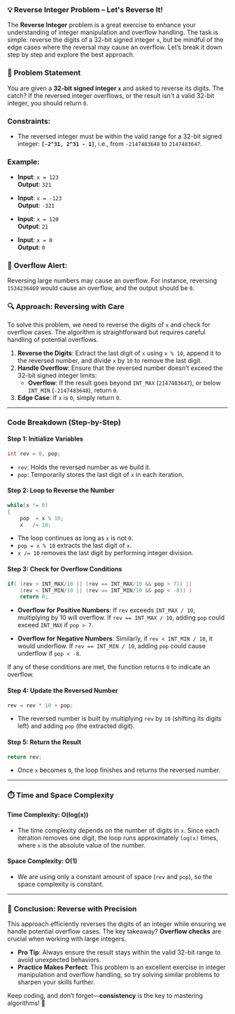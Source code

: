 ### 💡 **Reverse Integer Problem** – Let's Reverse It!

The **Reverse Integer** problem is a great exercise to enhance your understanding of integer manipulation and overflow handling. The task is simple: reverse the digits of a 32-bit signed integer `x`, but be mindful of the edge cases where the reversal may cause an overflow. Let’s break it down step by step and explore the best approach.

### 📝 **Problem Statement**

You are given a **32-bit signed integer `x`** and asked to reverse its digits. The catch? If the reversed integer overflows, or the result isn't a valid 32-bit integer, you should return `0`.

### **Constraints**:
- The reversed integer must be within the valid range for a 32-bit signed integer: **`[-2^31, 2^31 - 1]`**, i.e., from `-2147483648` to `2147483647`.

### Example:
- **Input**: `x = 123`  
  **Output**: `321`

- **Input**: `x = -123`  
  **Output**: `-321`

- **Input**: `x = 120`  
  **Output**: `21`

- **Input**: `x = 0`  
  **Output**: `0`

### 🚨 **Overflow Alert**:  
Reversing large numbers may cause an overflow. For instance, reversing `1534236469` would cause an overflow, and the output should be `0`.

### 🔍 **Approach: Reversing with Care**

To solve this problem, we need to reverse the digits of `x` and check for overflow cases. The algorithm is straightforward but requires careful handling of potential overflows.

1. **Reverse the Digits**: Extract the last digit of `x` using `x % 10`, append it to the reversed number, and divide `x` by `10` to remove the last digit.
2. **Handle Overflow**: Ensure that the reversed number doesn’t exceed the 32-bit signed integer limits:
   - **Overflow**: If the result goes beyond `INT_MAX` (`2147483647`), or below `INT_MIN` (`-2147483648`), return `0`.
3. **Edge Case**: If `x` is `0`, simply return `0`.

---

### **Code Breakdown (Step-by-Step)**

#### Step 1: Initialize Variables

```cpp
int rev = 0, pop;
```

- `rev`: Holds the reversed number as we build it.
- `pop`: Temporarily stores the last digit of `x` in each iteration.

#### Step 2: Loop to Reverse the Number

```cpp
while(x != 0)
{
    pop  = x % 10;
    x   /= 10;
```

- The loop continues as long as `x` is not `0`.
- `pop = x % 10` extracts the last digit of `x`.
- `x /= 10` removes the last digit by performing integer division.

#### Step 3: Check for Overflow Conditions

```cpp
if( (rev > INT_MAX/10 || (rev == INT_MAX/10 && pop > 7)) || 
    (rev < INT_MIN/10 || (rev == INT_MIN/10 && pop < -8)) )
    return 0;
```

- **Overflow for Positive Numbers**: If `rev` exceeds `INT_MAX / 10`, multiplying by 10 will overflow. If `rev == INT_MAX / 10`, adding `pop` could exceed `INT_MAX` if `pop > 7`.
  
- **Overflow for Negative Numbers**: Similarly, if `rev < INT_MIN / 10`, it would underflow. If `rev == INT_MIN / 10`, adding `pop` could cause underflow if `pop < -8`.

If any of these conditions are met, the function returns `0` to indicate an overflow.

#### Step 4: Update the Reversed Number

```cpp
rev = rev * 10 + pop;
```

- The reversed number is built by multiplying `rev` by `10` (shifting its digits left) and adding `pop` (the extracted digit).

#### Step 5: Return the Result

```cpp
return rev;
```

- Once `x` becomes `0`, the loop finishes and returns the reversed number.

---

### ⏱️ **Time and Space Complexity**

#### Time Complexity: **O(log(x))**
- The time complexity depends on the number of digits in `x`. Since each iteration removes one digit, the loop runs approximately `log(x)` times, where `x` is the absolute value of the number.

#### Space Complexity: **O(1)**
- We are using only a constant amount of space (`rev` and `pop`), so the space complexity is constant.

---

### 🎯 **Conclusion: Reverse with Precision**

This approach efficiently reverses the digits of an integer while ensuring we handle potential overflow cases. The key takeaway? **Overflow checks** are crucial when working with large integers.

- **Pro Tip**: Always ensure the result stays within the valid 32-bit range to avoid unexpected behaviors.
- **Practice Makes Perfect**: This problem is an excellent exercise in integer manipulation and overflow handling, so try solving similar problems to sharpen your skills further.

Keep coding, and don’t forget—**consistency** is the key to mastering algorithms! 🚀